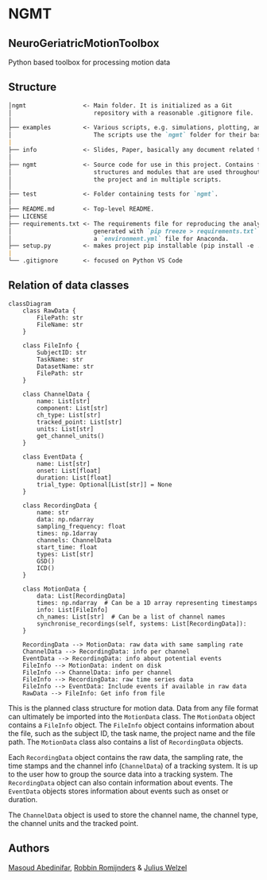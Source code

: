 # NGMT

## NeuroGeriatricMotionToolbox

Python based toolbox for processing motion data

## Structure

```markdown
│ngmt                <- Main folder. It is initialized as a Git
│                       repository with a reasonable .gitignore file.
│
├── examples         <- Various scripts, e.g. simulations, plotting, analysis,
│                       The scripts use the `ngmt` folder for their base code.
|
├── info             <- Slides, Paper, basically any document related to the work in progress.
│
├── ngmt             <- Source code for use in this project. Contains functions,
│                       structures and modules that are used throughout
│                       the project and in multiple scripts.
│
├── test             <- Folder containing tests for `ngmt`.
│
├── README.md        <- Top-level README. 
├── LICENSE
├── requirements.txt <- The requirements file for reproducing the analysis environment, e.g.
│                       generated with `pip freeze > requirements.txt`. Might be replaced by
│                       a `environment.yml` file for Anaconda.
├── setup.py         <- makes project pip installable (pip install -e .) so src can be imported
|
└── .gitignore       <- focused on Python VS Code
```

## Relation of data classes
```mermaid
classDiagram
    class RawData {
        FilePath: str
        FileName: str
    }

    class FileInfo {
        SubjectID: str
        TaskName: str
        DatasetName: str
        FilePath: str
    }

    class ChannelData {
        name: List[str]
        component: List[str]
        ch_type: List[str]
        tracked_point: List[str]
        units: List[str]
        get_channel_units()
    }

    class EventData {
        name: List[str]
        onset: List[float]
        duration: List[float]
        trial_type: Optional[List[str]] = None
    }

    class RecordingData {
        name: str
        data: np.ndarray
        sampling_frequency: float
        times: np.1darray
        channels: ChannelData
        start_time: float
        types: List[str]
        GSD()
        ICD()
    }

    class MotionData {
        data: List[RecordingData]
        times: np.ndarray  # Can be a 1D array representing timestamps
        info: List[FileInfo]
        ch_names: List[str]  # Can be a list of channel names
        synchronise_recordings(self, systems: List[RecordingData]):
    }

    RecordingData --> MotionData: raw data with same sampling rate
    ChannelData --> RecordingData: info per channel
    EventData --> RecordingData: info about potential events
    FileInfo --> MotionData: indent on disk
    FileInfo --> ChannelData: info per channel 
    FileInfo --> RecordingData: raw time series data
    FileInfo --> EventData: Include events if available in raw data
    RawData --> FileInfo: Get info from file
```

This is the planned class structure for motion data. Data from any file format can ultimately be imported into the `MotionData` class. The `MotionData` object contains a `FileInfo` object. The `FileInfo` object contains information about the file, such as the subject ID, the task name, the project name and the file path. The `MotionData` class also contains a list of `RecordingData` objects. 

Each `RecordingData` object contains the raw data, the sampling rate, the time stamps and the channel info (`ChannelData`) of a tracking system. It is up to the user how to group the source data into a tracking system.
The `RecordingData` object can also contain information about events. The `EventData` objects stores information about events such as onset or duration.

The `ChannelData` object is used to store the channel name, the channel type, the channel units and the tracked point.

## Authors

[Masoud Abedinifar](https://github.com/masoudabedinifar), [Robbin Romijnders](https://github.com/rmndrs89) & [Julius Welzel](https://github.com/JuliusWelzel)
